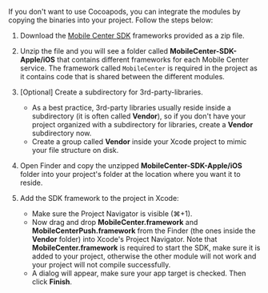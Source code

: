 If you don't want to use Cocoapods, you can integrate the modules by copying the binaries into your project. Follow the steps below:

1. Download the [Mobile Center SDK](https://github.com/Microsoft/MobileCenter-SDK-iOS/releases) frameworks provided as a zip file.

2. Unzip the file and you will see a folder called **MobileCenter-SDK-Apple/iOS** that contains different frameworks for each Mobile Center service. The framework called `MobileCenter` is required in the project as it contains code that is shared between the different modules.

3. [Optional] Create a subdirectory for 3rd-party-libraries.
    * As a best practice, 3rd-party libraries usually reside inside a subdirectory (it is often called **Vendor**), so if you don't have your project organized with a subdirectory for libraries, create a **Vendor** subdirectory now.
    * Create a group called **Vendor** inside your Xcode project to mimic your file structure on disk.

4. Open Finder and copy the unzipped **MobileCenter-SDK-Apple/iOS** folder into your project's folder at the location where you want it to reside.

5. Add the SDK framework to the project in Xcode:
    * Make sure the Project Navigator is visible (⌘+1).
    * Now drag and drop **MobileCenter.framework** and **MobileCenterPush.framework** from the Finder (the ones inside the **Vendor** folder) into Xcode's Project Navigator. Note that **MobileCenter.framework** is required to start the SDK, make sure it is added to your project, otherwise the other module will not work and your project will not compile successfully.
    * A dialog will appear, make sure your app target is checked. Then click **Finish**.
